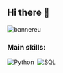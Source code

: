 ## Hi there 👋



![bannereu](https://github.com/user-attachments/assets/8ccac334-8766-42f6-8300-e776544dda52)



 ### Main skills: 
 ![Python](https://img.shields.io/badge/Python-203961?style=for-the-badge&logo=python&logoColor=white)&nbsp; 
![SQL](https://img.shields.io/badge/-SQL-203961?style=for-the-badge&logo=sql&labelColor=0D1117)&nbsp;
